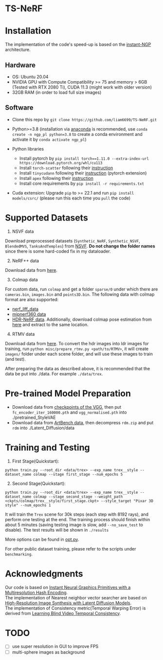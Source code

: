 # TS-NeRF

# Installation
The implementation of the code's speed-up is based on the [instant-NGP](https://github.com/kwea123/ngp_pl) architecture.

## Hardware

* OS: Ubuntu 20.04
* NVIDIA GPU with Compute Compatibility >= 75 and memory > 6GB (Tested with RTX 2080 Ti), CUDA 11.3 (might work with older version)
* 32GB RAM (in order to load full size images)

## Software

* Clone this repo by `git clone https://github.com/liam6699/TS-NeRF.git`
* Python>=3.8 (installation via [anaconda](https://www.anaconda.com/distribution/) is recommended, use `conda create -n ngp_pl python=3.8` to create a conda environment and activate it by `conda activate ngp_pl`)
* Python libraries
    * Install pytorch by `pip install torch==1.11.0 --extra-index-url https://download.pytorch.org/whl/cu113`
    * Install `torch-scatter` following their [instruction](https://github.com/rusty1s/pytorch_scatter#installation)
    * Install `tinycudann` following their [instruction](https://github.com/NVlabs/tiny-cuda-nn#pytorch-extension) (pytorch extension)
    * Install `apex` following their [instruction](https://github.com/NVIDIA/apex#linux)
    * Install core requirements by `pip install -r requirements.txt`

* Cuda extension: Upgrade `pip` to >= 22.1 and run `pip install models/csrc/` (please run this each time you `pull` the code)

# Supported Datasets

1.  NSVF data

Download preprocessed datasets (`Synthetic_NeRF`, `Synthetic_NSVF`, `BlendedMVS`, `TanksAndTemples`) from [NSVF](https://github.com/facebookresearch/NSVF#dataset). **Do not change the folder names** since there is some hard-coded fix in my dataloader.

2.  NeRF++ data

Download data from [here](https://github.com/Kai-46/nerfplusplus#data).

3.  Colmap data

For custom data, run `colmap` and get a folder `sparse/0` under which there are `cameras.bin`, `images.bin` and `points3D.bin`. The following data with colmap format are also supported:

  *  [nerf_llff_data](https://drive.google.com/file/d/16VnMcF1KJYxN9QId6TClMsZRahHNMW5g/view?usp=sharing) 
  *  [mipnerf360 data](http://storage.googleapis.com/gresearch/refraw360/360_v2.zip)
  *  [HDR-NeRF data](https://drive.google.com/drive/folders/1OTDLLH8ydKX1DcaNpbQ46LlP0dKx6E-I). Additionally, download colmap pose estimation from [here](https://drive.google.com/file/d/1TXxgf_ZxNB4o67FVD_r0aBUIZVRgZYMX/view?usp=sharing) and extract to the same location.

4. RTMV data

Download data from [here](http://www.cs.umd.edu/~mmeshry/projects/rtmv/). To convert the hdr images into ldr images for training, run `python misc/prepare_rtmv.py <path/to/RTMV>`, it will create `images/` folder under each scene folder, and will use these images to train (and test).

After preparing the data as described above, it is recommended that the data be put into ./data. For example `./data/trex`.
# Pre-trained Model Preparation
* Download data from [checkpoints of the VGG](https://drive.google.com/drive/folders/1lwoYBeOGnz3pa4YFw3UeF6pKnmcYCaBC?usp=drive_link), then put `fc_encoder_iter_160000.pth` and `vgg_normalised.pth` into ./pretrained_StyleVAE
* Download data from [ArtBench data](https://drive.google.com/drive/folders/1gXg2yCvVMrGtUs-XIVY4IMri0y3oVCjU?usp=drive_link), then decompress `rdm.zip` and  put `rdm` into ./Latent_Diffusion/data
# Training and Testing
1. First Stage(Quickstart):
```
python train.py --root_dir <data/trex> --exp_name trex__style --dataset_name colmap --stage first_stage --num_epochs 5
```
2. Second Stage(Quickstart):
```
python train.py --root_dir <data/trex> --exp_name trex__style --dataset_name colmap --stage second_stage --weight_path <ckpts/colmap/trex__style/first_stage.ckpt> --style_target "Pixar 3D style" --num_epochs 1 
```

It will train the `Trex` scene for 30k steps (each step with 8192 rays), and perform one testing at the end. The training process should finish within about 5 minutes (saving testing image is slow, add `--no_save_test` to disable). The test results will be shown in `./results`

More options can be found in [opt.py](opt.py).

For other public dataset training, please refer to the scripts under `benchmarking`.



# Acknowledgments

Our code is based on [Instant Neural Graphics Primitives with a Multiresolution Hash Encoding](https://github.com/kwea123/ngp_pl).  
The implementation of Nearest neighbor vector searcher are based on [High-Resolution Image Synthesis with Latent Diffusion Models](https://github.com/CompVis/latent-diffusion.git).  
The implementation of Consistency metric(Temporal Warping Error) is derived from [Learning Blind Video Temporal Consistency](https://github.com/phoenix104104/fast_blind_video_consistency).

# TODO

- [ ] use super resolution in GUI to improve FPS
- [ ] multi-sphere images as background

